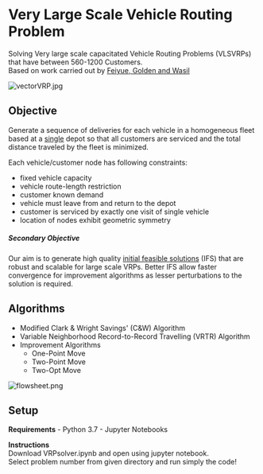
# Very Large Scale Vehicle Routing Problem

Solving Very large scale capacitated Vehicle Routing Problems (VLSVRPs) that have between 560-1200 Customers.
<br>Based on work carried out by [Feiyue, Golden and Wasil](https://www.sciencedirect.com/science/article/pii/S0305054803003150)

![vectorVRP.jpg](attachment:https://github.com/tanmayraj/VLSVehicleRoutingProblemSolver/blob/master/Tags/vectorVRP.jpg)

## Objective
Generate a sequence of deliveries for each vehicle in a homogeneous fleet based at a <u>single</u> depot so that all customers are serviced and the total distance traveled by the fleet is minimized.

Each vehicle/customer node has following constraints:
- fixed vehicle capacity
- vehicle route-length restriction
- customer known demand
- vehicle must leave from and return to the depot
- customer is serviced by exactly one visit of single vehicle
- location of nodes exhibit geometric symmetry

##### Secondary Objective
Our aim is to generate high quality <u>initial feasible solutions</u> (IFS) that are robust and scalable for large scale VRPs. Better IFS allow faster convergence for improvement algorithms as lesser perturbations to the solution is required. 

## Algorithms
- Modified Clark & Wright Savings' (C&W) Algorithm
- Variable Neighborhood Record-to-Record Travelling (VRTR) Algorithm
- Improvement Algorithms
    - One-Point Move
    - Two-Point Move
    - Two-Opt Move

![flowsheet.png](attachment:https://github.com/tanmayraj/VLSVehicleRoutingProblemSolver/blob/master/Tags/flowsheet.png)

## Setup
<b>Requirements</b>
    - Python 3.7
    - Jupyter Notebooks
    
<b>Instructions</b>
<br>Download VRPsolver.ipynb and open using jupyter notebook. 
<br>Select problem number from given directory and run simply the code! 
